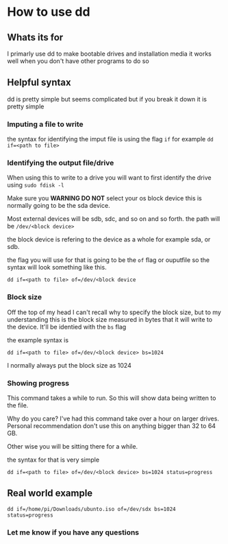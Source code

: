 # How to use dd

## Whats its for

I primarly use dd to make bootable drives and installation media
it works well when you don't have other programs to do so

## Helpful syntax

dd is pretty simple but seems complicated but if you break it down it is pretty simple

### Imputing a file to write

the syntax for identifying the imput file is using the flag `if`
for example `dd if=<path to file>`

### Identifying the output file/drive

When using this to write to a drive you will want to first identify the drive using `sudo fdisk -l`

Make sure you **WARNING DO NOT** select your os block device this is normally going to be the sda device.

Most external devices will be sdb, sdc, and so on and so forth.
the path will be `/dev/<block device>`

the block device is refering to the device as a whole for example sda, or sdb.

the flag you will use for that is going to be the `of` flag or ouputfile
so the syntax will look something like this.

`dd if=<path to file> of=/dev/<block device`

### Block size

Off the top of my head I can't recall why to specify the block size, but to my understanding this is the block size
measured in bytes that it will write to the device. It'll be identied with the `bs` flag

the example syntax is

`dd if=<path to file> of=/dev/<block device> bs=1024`

I normally always put the block size as 1024


### Showing progress

This command takes a while to run. So this will show data being written to the file.

Why do you care?  I've had this command take over a hour on larger drives.  Personal recommendation don't use this on anything bigger than 32 to 64 GB.

Other wise you will be sitting there for a while.

the syntax for that is very simple

`dd if=<path to file> of=/dev/<block device> bs=1024 status=progress`

## Real world example

`dd if=/home/pi/Downloads/ubunto.iso of=/dev/sdx bs=1024 status=progress`

### Let me know if you have any questions
